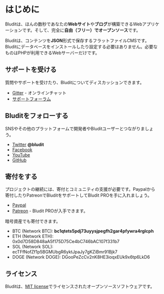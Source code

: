# はじめに
<!-- position: 1 -->

Bluditは、ほんの数秒であなたの**Webサイト**や**ブログ**が構築できるWebアプリケーションです。そして、完全に**自由（フリー）でオープンソース**です。

Bluditは、コンテンツを**JSON**形式で保存するフラットファイルCMSです。Bluditにデータベースをインストールしたり設定する必要はありません。必要なものはPHPが利用できるWebサーバーだけです。

<h2 id="support">サポートを受ける</h2>

質問やサポートを受けたり、Bluditについてディスカッションできます。

* [Gitter](https://gitter.im/bludit/support) - オンラインチャット
* [サポートフォーラム](https://forum.bludit.org)

<h2 id="follow-bludit">Bluditをフォローする</h2>

SNSやその他のプラットフォームで開発者やBluditユーザーとつながりましょう。

* [Twitter](https://twitter.com/bludit) **@bludit**
* [Facebook](https://www.facebook.com/bluditcms)
* [YouTube](https://www.youtube.com/c/Bluditcms)
* [GitHub](https://github.com/bludit/bludit)

<h2 id="donations">寄付をする</h2>

プロジェクトの継続には、寄付とコミュニティの支援が必要です。Paypalから寄付したりPatreonでBluditをサポートしてBludit PROを手に入れましょう。

* [Paypal](https://www.paypal.me/bludit/10)
* [Patreon](https://www.patreon.com/bludit) - Bludit PROが入手できます。

暗号資産でも寄付できます。

* BTC (Network BTC): **bc1qtets5pdj73uyysjpegfh2gar4pfywra4rglcph**
* ETH (Network ETH): 0x0d7D58D848aA5f175D75Ce4bC746bAC107f331b7
* SOL (Network SOL): ecTFfNofZf1p5BGMUbgR6yktJpaJy7gKZiBmr91Bjk7
* DOGE (Network DOGE): DGooPeZcCv2nK8HE3ioqxEUk9x6tp6LkD6

<h2 id="license">ライセンス</h2>

Bluditは、[MIT license](https://tldrlegal.com/license/mit-license)でライセンスされたオープンソースソフトウェアです。
